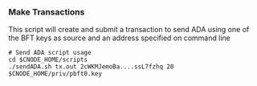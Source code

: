 ### Make Transactions

This script will create and submit a transaction to send ADA using one of the BFT keys as source and an address specified on command line
```
# Send ADA script usage
cd $CNODE_HOME/scripts
./sendADA.sh tx.out 2cWKMJemoBa....ssL7fzhq 20 $CNODE_HOME/priv/pbft0.key
```
